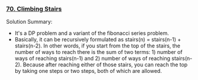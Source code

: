 ### [70. Climbing Stairs](https://leetcode.com/problems/climbing-stairs/)

Solution Summary:
- It's a DP problem and a variant of the fibonacci series problem.
- Basically, it can be recursively formulated as stairs(n) = stairs(n-1) + stairs(n-2). In other words, if you start from the top of the stairs, the number of ways to reach there is the sum of two terms: 1) number of ways of reaching stairs(n-1) and 2) number of ways of reaching stairs(n-2). Because after reaching either of those stairs, you can reach the top by taking one steps or two steps, both of which are allowed.
